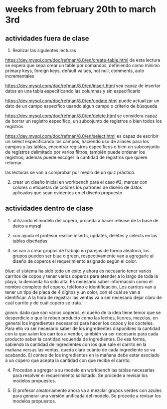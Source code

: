 # weeks from february 20th to march 3rd

## actividades fuera de clase

1. Realizar las siguientes lecturas

https://dev.mysql.com/doc/refman/8.0/en/create-table.html
de esta lectura se espera que sepa crear un table por comandos, definiendo como mínimo primary keys, foreign keys, default values, not null, comments, auto incrementales

https://dev.mysql.com/doc/refman/8.0/en/insert.html
sea capaz de insertar datos en una tabla especificando las columnas y sin especificarlo

https://dev.mysql.com/doc/refman/8.0/en/update.html
puede actualizar un dato de un campo específico usando algun campo o criterio de búsqueda

https://dev.mysql.com/doc/refman/8.0/en/delete.html
se considera capaz de borrar un registro específico, un subcojunto de registros o bien todos los registros

https://dev.mysql.com/doc/refman/8.0/en/select.html
es capaz de escribir un select especificando los campos, haciendo uso de aliases para los campos y las tablas, encontrar registros específicos o bien un subconjunto de registros delimitado por varios filtros, también puede ordenar los registros; además puede escoger la cantidad de registros que quiere retornar. 

las lecturas se van a comprobar por medio de un quiz práctico.

2. crear un diseño inicial en workbench para el caso #2, marcar con colores o etiquetas de colores los patrones de diseño de datos aplicados que sean evidentes en el diseño propuesto 


## actividades dentro de clase

1. utilizando el modelo del copero, proceda a hacer release de la base de datos a mysql

2. con ayuda el profesor realice inserts, updates, deletes y selects en las tablas diseñadas

3. se van a crear grupos de trabajo en parejas de forma aleatoria, los grupos pueden ser blue o green, respectivamente van a agregarle al diseño de coperos el requerimiento asignado según el color.

_blue:_ el sistema ha sido todo un éxito y ahora es necesario tener varios carritos de copos y tener varios coperos para atender a lo largo de toda la playa, la demanda ha sido alta. Es necesario saber información como el nombre completo del copero, teléfono e identificación. Los carritos van a tener un tipo de placa de 4 dígitos y un color, con el cuál se van a identificar. A la hora de registrar las ventas va a ser necesario dejar claro de cuál carrito y de cuál copero se trata. 

_green:_ dado que son varios coperos, el dueño de la idea tiene temor que se desperdicie o que le roben producto como las leches, licores, mezclas, en general los ingredientes necesarios para hacer los copos y los cocteles. Para ello va ser necesario saber de los ingredientes disponibles la cantidad con la que salen los carritos a vender, también va ser necesario para cada producto saber la cantidad requerida de ingredientes. De esa forma, sabiendo la cantidad de ingredientes con los que sale el carrito en la mañana versus las ventas, queda claro cuánto de cada ingrediente se va acabando. El conteo de los ingredientes en la mañana debe estar asociado a un copero que acepta la cantidad con que recibe el carrito. 

4. Procedan a agregar a su modelo en workbench las tablas necesarias para resolver el requerimiento solicitado. Se procede a revisar los modelos propuestos. 

5. El profesor aleatoriamente ahora va a mezclar grupos verdes con azules para generar una versión unificada del modelo. Se procede a revisar los modelos propuestos. 


